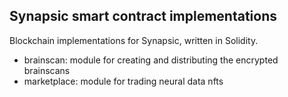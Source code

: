 ## Synapsic smart contract implementations

Blockchain implementations for Synapsic, written in Solidity.

- brainscan: module for creating and distributing the encrypted brainscans
- marketplace: module for trading neural data nfts
